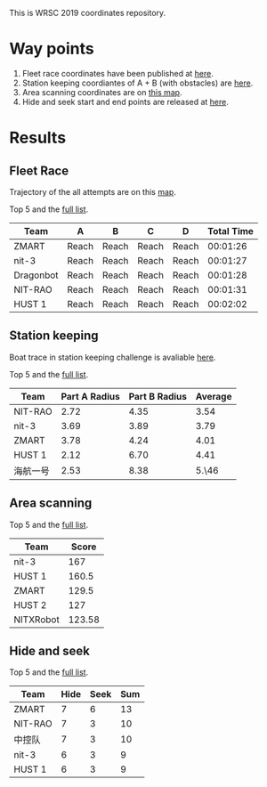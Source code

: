 This is WRSC 2019 coordinates repository.

# Way points

1. Fleet race coordinates have been published at [here](https://nbviewer.jupyter.org/github/WRSC/coordinates2019/blob/master/way_points/fleet_race_waypoints.ipynb). 
2. Station keeping coordiantes of A + B (with obstacles) are [here](https://nbviewer.jupyter.org/github/WRSC/coordinates2019/blob/master/way_points/station_keeping.ipynb).
3. Area scanning coordinates are on [this map](https://nbviewer.jupyter.org/github/WRSC/coordinates2019/blob/master/way_points/area_scanning.ipynb).
4. Hide and seek start and end points are released at [here](https://nbviewer.jupyter.org/github/WRSC/coordinates2019/blob/master/way_points/hide_seek_waypoints.ipynb).

# Results

## Fleet Race

Trajectory of the all attempts are on this [map](https://nbviewer.jupyter.org/github/WRSC/coordinates2019/blob/master/fleet-race/fleet_race_plot.ipynb). 

Top 5 and the [full list](https://github.com/WRSC/coordinates2019/tree/master/fleet-race). 

| Team                             | A         | B         | C         | D         | Total Time |
|----------------------------------|-----------|-----------|-----------|-----------|------------|
| ZMART                            | Reach     | Reach     | Reach     | Reach     | 00:01:26   |
| nit\-3                           | Reach     | Reach     | Reach     | Reach     | 00:01:27   |
| Dragonbot                        | Reach     | Reach     | Reach     | Reach     | 00:01:28   |
| NIT\-RAO                         | Reach     | Reach     | Reach     | Reach     | 00:01:31   |
| HUST 1                           | Reach     | Reach     | Reach     | Reach     | 00:02:02   |



## Station keeping 

Boat trace in station keeping challenge is avaliable [here](https://nbviewer.jupyter.org/github/WRSC/coordinates2019/blob/master/station-keeping/station_keeping_plot.ipynb).

Top 5 and the [full list](https://github.com/WRSC/coordinates2019/tree/master/station-keeping). 


| Team                             | Part A Radius | Part B Radius | Average   |
|----------------------------------|-----------------|-----------------|-----------|
| NIT\-RAO                         | 2\.72           | 4\.35           | 3\.54     |
| nit\-3                           | 3\.69           | 3\.89           | 3\.79     |
| ZMART                            | 3\.78           | 4\.24           | 4\.01     |
| HUST 1                           | 2\.12           | 6\.70           | 4\.41     |
| 海航一号                          | 2\.53            | 8\.38          | 5.\46      |

## Area scanning

Top 5 and the [full list](https://github.com/WRSC/coordinates2019/tree/master/area-scanning). 

| Team                             | Score   |
|----------------------------------|---------|
| nit\-3                           | 167     |
| HUST 1                           | 160\.5  |
| ZMART                            | 129\.5  |
| HUST 2                           | 127     |
| NITXRobot                        | 123\.58 |

## Hide and seek

Top 5 and the [full list](https://github.com/WRSC/coordinates2019/tree/master/hide-and-seek). 

| Team                             | Hide | Seek | Sum |
|----------------------------------|------|------|-----|
| ZMART                            | 7    | 6    | 13  |
| NIT\-RAO                         | 7    | 3    | 10  |
| 中控队                              | 7    | 3    | 10  |
| nit\-3                           | 6    | 3    | 9   |
| HUST 1                           | 6    | 3    | 9   |
